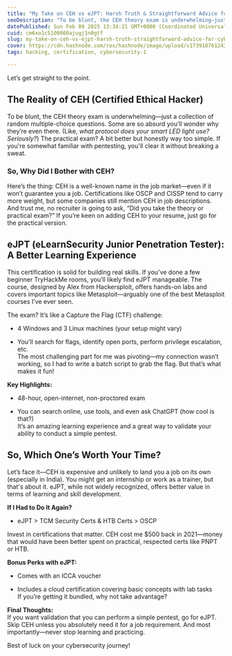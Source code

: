 ```yaml
---
title: "My Take on CEH vs eJPT: Harsh Truth & Straightforward Advice for Cybersecurity Enthusiasts"
seoDescription: "To be blunt, the CEH theory exam is underwhelming—just a collection of random multiple-choice questions. eJPT was a better learning experience."
datePublished: Sun Feb 09 2025 13:34:21 GMT+0000 (Coordinated Universal Time)
cuid: cm6xo1c5100060ajugj1n0gtf
slug: my-take-on-ceh-vs-ejpt-harsh-truth-straightforward-advice-for-cybersecurity-enthusiasts
cover: https://cdn.hashnode.com/res/hashnode/image/upload/v1739107612431/5b625bad-1ae7-4431-824d-2d4e74965ddf.png
tags: hacking, certification, cybersecurity-1

---
```


Let’s get straight to the point.

## The Reality of CEH (Certified Ethical Hacker)

To be blunt, the CEH theory exam is underwhelming—just a collection of random multiple-choice questions. Some are so absurd you’ll wonder why they’re even there. (Like, *what protocol does your smart LED light use? Seriously?*) The practical exam? A bit better but honestly way too simple. If you're somewhat familiar with pentesting, you'll clear it without breaking a sweat.

### So, Why Did I Bother with CEH?

Here’s the thing: CEH is a well-known name in the job market—even if it won’t guarantee you a job. Certifications like OSCP and CISSP tend to carry more weight, but some companies still mention CEH in job descriptions. And trust me, no recruiter is going to ask, “Did you take the theory or practical exam?” If you’re keen on adding CEH to your resume, just go for the practical version.

## eJPT (eLearnSecurity Junior Penetration Tester): A Better Learning Experience

This certification is solid for building real skills. If you’ve done a few beginner TryHackMe rooms, you’ll likely find eJPT manageable. The course, designed by Alex from Hackersploit, offers hands-on labs and covers important topics like Metasploit—arguably one of the best Metasploit courses I’ve ever seen.

The exam? It’s like a Capture the Flag (CTF) challenge:

* 4 Windows and 3 Linux machines (your setup might vary)
    
* You’ll search for flags, identify open ports, perform privilege escalation, etc.  
    The most challenging part for me was pivoting—my connection wasn’t working, so I had to write a batch script to grab the flag. But that’s what makes it fun!
    

**Key Highlights:**

* 48-hour, open-internet, non-proctored exam
    
* You can search online, use tools, and even ask ChatGPT (how cool is that?)  
    It’s an amazing learning experience and a great way to validate your ability to conduct a simple pentest.
    

## So, Which One’s Worth Your Time?

Let’s face it—CEH is expensive and unlikely to land you a job on its own (especially in India). You might get an internship or work as a trainer, but that's about it. eJPT, while not widely recognized, offers better value in terms of learning and skill development.

**If I Had to Do It Again?**

* eJPT &gt; TCM Security Certs & HTB Certs &gt; OSCP
    

  
Invest in certifications that matter. CEH cost me $500 back in 2021—money that would have been better spent on practical, respected certs like PNPT or HTB.

**Bonus Perks with eJPT:**

* Comes with an ICCA voucher
    
* Includes a cloud certification covering basic concepts with lab tasks  
    If you’re getting it bundled, why not take advantage?
    

**Final Thoughts:**  
If you want validation that you can perform a simple pentest, go for eJPT. Skip CEH unless you absolutely need it for a job requirement. And most importantly—never stop learning and practicing.

Best of luck on your cybersecurity journey!